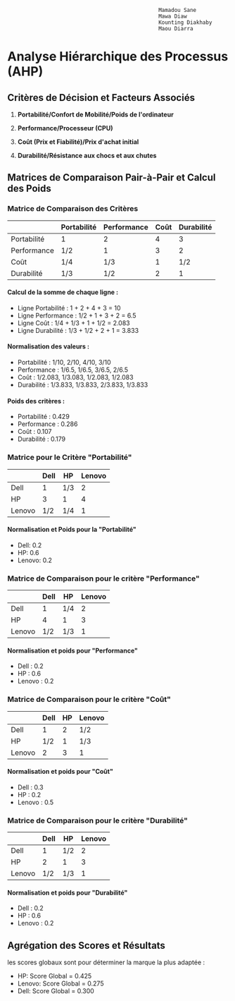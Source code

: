                                                     Mamadou Sane
                                                    Mawa Diaw
                                                    Kounting Diakhaby
                                                    Maou Diarra 



# Analyse Hiérarchique des Processus (AHP)

## Critères de Décision et Facteurs Associés

1. **Portabilité/Confort de Mobilité/Poids de l'ordinateur**

2. **Performance/Processeur (CPU)**
  
3. **Coût (Prix et Fiabilité)/Prix d'achat initial**
  
4. **Durabilité/Résistance aux chocs et aux chutes**

## Matrices de Comparaison Pair-à-Pair et Calcul des Poids

### Matrice de Comparaison des Critères

|         | Portabilité | Performance | Coût | Durabilité |
|---------|-------------|-------------|------|------------|
| Portabilité | 1 | 2 | 4 | 3 |
| Performance | 1/2 | 1 | 3 | 2 |
| Coût | 1/4 | 1/3 | 1 | 1/2 |
| Durabilité | 1/3 | 1/2 | 2 | 1 |

#### Calcul de la somme de chaque ligne :
- Ligne Portabilité : 1 + 2 + 4 + 3 = 10
- Ligne Performance : 1/2 + 1 + 3 + 2 = 6.5
- Ligne Coût : 1/4 + 1/3 + 1 + 1/2 = 2.083
- Ligne Durabilité : 1/3 + 1/2 + 2 + 1 = 3.833

#### Normalisation des valeurs :
- Portabilité : 1/10, 2/10, 4/10, 3/10
- Performance : 1/6.5, 1/6.5, 3/6.5, 2/6.5
- Coût : 1/2.083, 1/3.083, 1/2.083, 1/2.083
- Durabilité : 1/3.833, 1/3.833, 2/3.833, 1/3.833

#### Poids des critères :
- Portabilité : 0.429
- Performance : 0.286
- Coût : 0.107
- Durabilité : 0.179

### Matrice pour le Critère "Portabilité"

|         | Dell | HP | Lenovo |
|---------|------|----|--------|
| Dell    | 1    | 1/3| 2      |
| HP      | 3    | 1  | 4      |
| Lenovo  | 1/2  | 1/4| 1      |

#### Normalisation et Poids pour la "Portabilité"
- Dell: 0.2
- HP: 0.6
- Lenovo: 0.2

### Matrice de Comparaison pour le critère "Performance"

|         | Dell | HP | Lenovo |
|---------|------|----|--------|
| Dell    | 1    | 1/4| 2      |
| HP      | 4    | 1  | 3      |
| Lenovo  | 1/2  | 1/3| 1      |

#### Normalisation et poids pour "Performance"
- Dell : 0.2
- HP : 0.6
- Lenovo : 0.2

### Matrice de Comparaison pour le critère "Coût"

|         | Dell | HP | Lenovo |
|---------|------|----|--------|
| Dell    | 1    | 2  | 1/2    |
| HP      | 1/2  | 1  | 1/3    |
| Lenovo  | 2    | 3  | 1      |

#### Normalisation et poids pour "Coût"
- Dell : 0.3
- HP : 0.2
- Lenovo : 0.5

### Matrice de Comparaison pour le critère "Durabilité"

|         | Dell | HP | Lenovo |
|---------|------|----|--------|
| Dell    | 1    | 1/2| 2      |
| HP      | 2    | 1  | 3      |
| Lenovo  | 1/2  | 1/3| 1      |

#### Normalisation et poids pour "Durabilité"
- Dell : 0.2
- HP : 0.6
- Lenovo : 0.2

## Agrégation des Scores et Résultats

les scores globaux sont pour déterminer la marque la plus adaptée :

- HP: Score Global = 0.425
- Lenovo: Score Global = 0.275
- Dell: Score Global = 0.300
